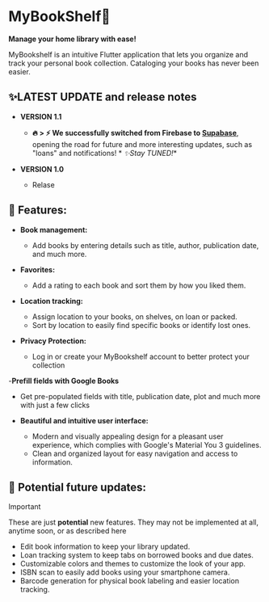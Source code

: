 # MyBookShelf📖

**Manage your home library with ease!**

MyBookshelf is an intuitive Flutter application that lets you organize and track your personal book collection. Cataloging your books has never been easier.

## ✨LATEST UPDATE and release notes

- **VERSION 1.1**
    - **🔥 > ⚡ We successfully switched from Firebase to [Supabase](https://supabase.com/)**, opening
      the road for future and more interesting updates, such as "loans" and notifications! *
      *_✨Stay TUNED!_**


- **VERSION 1.0**
    - Relase

## 📱 Features:

- **Book management:**
  - Add books by entering details such as title, author, publication date, and much more.

- **Favorites:**
  - Add a rating to each book and sort them by how you liked them.

- **Location tracking:**
   - Assign location to your books, on shelves, on loan or packed.
   - Sort by location to easily find specific books or identify lost ones.

- **Privacy Protection:**
   - Log in or create your MyBookshelf account to better protect your collection

-**Prefill fields with Google Books**
   - Get pre-populated fields with title, publication date, plot and much more with just a few clicks


- **Beautiful and intuitive user interface:**
   - Modern and visually appealing design for a pleasant user experience, which complies with Google's Material You 3 guidelines.
   - Clean and organized layout for easy navigation and access to information.


## 🔮 Potential future updates:

> [!IMPORTANT]  
> These are just **potential** new features.
> They may not be implemented at all, anytime soon, or as described here

- Edit book information to keep your library updated.
- Loan tracking system to keep tabs on borrowed books and due dates.
- Customizable colors and themes to customize the look of your app.
- ISBN scan to easily add books using your smartphone camera.
- Barcode generation for physical book labeling and easier location tracking.


